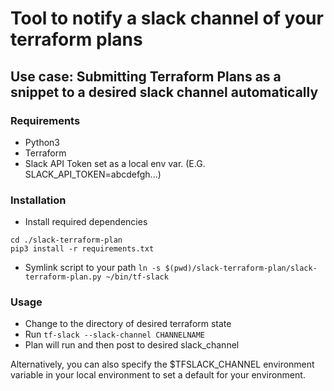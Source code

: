 # Tool to notify a slack channel of your terraform plans

## Use case: Submitting Terraform Plans as a snippet to a desired slack channel automatically


### Requirements
- Python3
- Terraform
- Slack API Token set as a local env var. (E.G. SLACK_API_TOKEN=abcdefgh...)

### Installation
- Install required dependencies

```git clone https://github.com/sprutner/slack-terraform-plan
cd ./slack-terraform-plan
pip3 install -r requirements.txt
```
- Symlink script to your path
`ln -s $(pwd)/slack-terraform-plan/slack-terraform-plan.py ~/bin/tf-slack`

### Usage
- Change to the directory of desired terraform state
- Run `tf-slack --slack-channel CHANNELNAME`
- Plan will run and then post to desired slack_channel

Alternatively, you can also specify the $TFSLACK_CHANNEL environment variable in your local environment to set a default for your environment.
